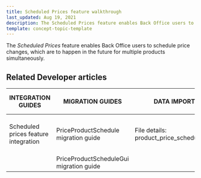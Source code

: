 ```yaml
---
title: Scheduled Prices feature walkthrough
last_updated: Aug 19, 2021
description: The Scheduled Prices feature enables Back Office users to schedule price changes, which are to happen in the future for multiple products simultaneously
template: concept-topic-template
---
```


The _Scheduled Prices_ feature enables Back Office users to schedule price changes, which are to happen in the future for multiple products simultaneously.

<!--
To learn more about the feature and to find out how end users use it, see [Scheduled Prices feature overview](https://documentation.spryker.com/docs/scheduled-prices-feature-overview) for business users.
-->

## Related Developer articles

|INTEGRATION GUIDES  | MIGRATION GUIDES | DATA IMPORT | TUTORIALS AND HOWTOS |
|---------|---------|---------|---------|
|Scheduled prices feature integration | PriceProductSchedule migration guide  | File details: product_price_schedule.csv | HowTo - Schedule cron job for Scheduled Prices  |
|   |PriceProductScheduleGui migration guide  |   |   |
